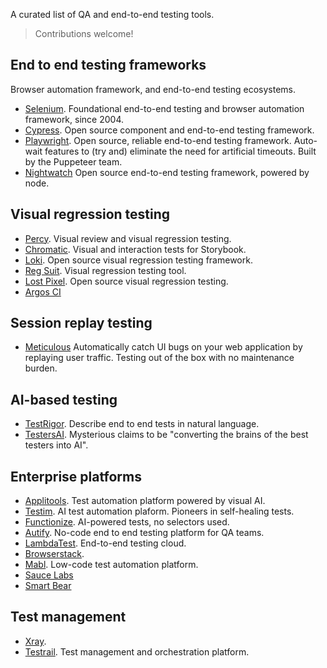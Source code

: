 <head>
 <link rel="icon" href="/gear.svg" type="image/svg+xml">
</head>

A curated list of QA and end-to-end testing tools.

> Contributions welcome!

## End to end testing frameworks

Browser automation framework, and end-to-end testing ecosystems.

- [Selenium](https://www.selenium.dev/). Foundational end-to-end testing and browser automation framework, since 2004.
- [Cypress](https://www.cypress.io/). Open source component and end-to-end testing framework.
- [Playwright](https://playwright.dev/). Open source, reliable end-to-end testing framework. Auto-wait features to (try and) eliminate the need for artificial timeouts. Built by the Puppeteer team.
- [Nightwatch](https://nightwatchjs.org/) Open source end-to-end testing framework, powered by node.

## Visual regression testing

- [Percy](https://percy.io/). Visual review and visual regression testing.
- [Chromatic](https://www.chromatic.com/). Visual and interaction tests for Storybook.
- [Loki](https://loki.js.org/). Open source visual regression testing framework.
- [Reg Suit](https://reg-viz.github.io/reg-suit/). Visual regression testing tool.
- [Lost Pixel](https://lost-pixel.com/). Open source visual regression testing.
- [Argos CI](https://argos-ci.com/)

## Session replay testing

- [Meticulous](https://meticulous.ai/) Automatically catch UI bugs on your web application by replaying user traffic. Testing out of the box with no maintenance burden.

## AI-based testing

- [TestRigor](https://testrigor.com/). Describe end to end tests in natural language.
- [TestersAI](https://www.testersai.com/). Mysterious claims to be "converting the brains of the best testers into AI".
  
## Enterprise platforms

- [Applitools](https://applitools.com/). Test automation platform powered by visual AI.
- [Testim](https://www.testim.io/). AI test automation plaform. Pioneers in self-healing tests.
- [Functionize](https://www.functionize.com/). AI-powered tests, no selectors used.
- [Autify](https://autify.com/). No-code end to end testing platform for QA teams.
- [LambdaTest](https://www.lambdatest.com/). End-to-end testing cloud.
- [Browserstack](https://www.browserstack.com/).
- [Mabl](https://www.mabl.com/). Low-code test automation platform.
- [Sauce Labs](https://saucelabs.com/)
- [Smart Bear](https://smartbear.com/)

## Test management

- [Xray](https://www.getxray.app/).
- [Testrail](https://www.testrail.com/). Test management and orchestration platform.
